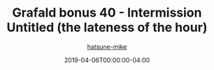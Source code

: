 ---
title: "Grafald bonus 40 - Intermission Untitled (the lateness of the hour)"
type: "image"
date: 2019-04-06T00:00:00-04:00
draft: false
categories: ["Grafald"]
image_path: "../img/2019/bonus_40.png"
alt_text: ""
author: "[hatsune-mike](https://cohost.org/hatsune-mike)"
---
